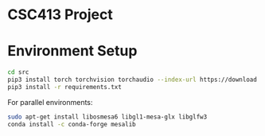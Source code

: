 # CSC413 Project

# Environment Setup

```bash
cd src
pip3 install torch torchvision torchaudio --index-url https://download.pytorch.org/whl/cu118
pip3 install -r requirements.txt
```

For parallel environments:

```bash
sudo apt-get install libosmesa6 libgl1-mesa-glx libglfw3
conda install -c conda-forge mesalib
```